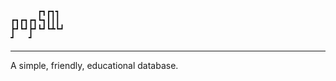 ```
      ┏┓┏┓┓ 
┏┓┏┓┏┓┗┓┃┃┃ 
┣┛┗┛┣┛┗┛┗┻┗┛
┛   ┛       
```

---

A simple, friendly, educational database.
